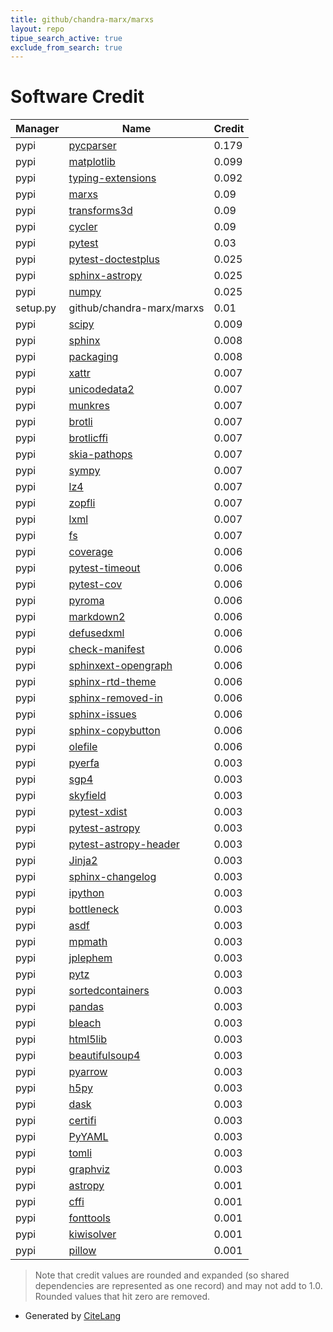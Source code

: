 ```yaml
---
title: github/chandra-marx/marxs
layout: repo
tipue_search_active: true
exclude_from_search: true
---
```

# Software Credit

|Manager|Name|Credit|
|-------|----|------|
|pypi|[pycparser](https://github.com/eliben/pycparser)|0.179|
|pypi|[matplotlib](https://matplotlib.org)|0.099|
|pypi|[typing-extensions](https://pypi.org/project/typing-extensions)|0.092|
|pypi|[marxs](http://marxs.readthedocs.io)|0.09|
|pypi|[transforms3d](http://github.com/matthew-brett/transforms3d)|0.09|
|pypi|[cycler](https://github.com/matplotlib/cycler)|0.09|
|pypi|[pytest](https://pypi.org/project/pytest)|0.03|
|pypi|[pytest-doctestplus](https://pypi.org/project/pytest-doctestplus)|0.025|
|pypi|[sphinx-astropy](https://pypi.org/project/sphinx-astropy)|0.025|
|pypi|[numpy](https://pypi.org/project/numpy)|0.025|
|setup.py|github/chandra-marx/marxs|0.01|
|pypi|[scipy](https://pypi.org/project/scipy)|0.009|
|pypi|[sphinx](https://pypi.org/project/sphinx)|0.008|
|pypi|[packaging](https://pypi.org/project/packaging)|0.008|
|pypi|[xattr](https://pypi.org/project/xattr)|0.007|
|pypi|[unicodedata2](https://pypi.org/project/unicodedata2)|0.007|
|pypi|[munkres](https://pypi.org/project/munkres)|0.007|
|pypi|[brotli](https://pypi.org/project/brotli)|0.007|
|pypi|[brotlicffi](https://pypi.org/project/brotlicffi)|0.007|
|pypi|[skia-pathops](https://pypi.org/project/skia-pathops)|0.007|
|pypi|[sympy](https://pypi.org/project/sympy)|0.007|
|pypi|[lz4](https://pypi.org/project/lz4)|0.007|
|pypi|[zopfli](https://pypi.org/project/zopfli)|0.007|
|pypi|[lxml](https://pypi.org/project/lxml)|0.007|
|pypi|[fs](https://pypi.org/project/fs)|0.007|
|pypi|[coverage](https://github.com/nedbat/coveragepy)|0.006|
|pypi|[pytest-timeout](https://pypi.org/project/pytest-timeout)|0.006|
|pypi|[pytest-cov](https://pypi.org/project/pytest-cov)|0.006|
|pypi|[pyroma](https://pypi.org/project/pyroma)|0.006|
|pypi|[markdown2](https://pypi.org/project/markdown2)|0.006|
|pypi|[defusedxml](https://pypi.org/project/defusedxml)|0.006|
|pypi|[check-manifest](https://pypi.org/project/check-manifest)|0.006|
|pypi|[sphinxext-opengraph](https://pypi.org/project/sphinxext-opengraph)|0.006|
|pypi|[sphinx-rtd-theme](https://pypi.org/project/sphinx-rtd-theme)|0.006|
|pypi|[sphinx-removed-in](https://pypi.org/project/sphinx-removed-in)|0.006|
|pypi|[sphinx-issues](https://pypi.org/project/sphinx-issues)|0.006|
|pypi|[sphinx-copybutton](https://pypi.org/project/sphinx-copybutton)|0.006|
|pypi|[olefile](https://pypi.org/project/olefile)|0.006|
|pypi|[pyerfa](https://github.com/liberfa/pyerfa)|0.003|
|pypi|[sgp4](https://github.com/brandon-rhodes/python-sgp4)|0.003|
|pypi|[skyfield](http://github.com/brandon-rhodes/python-skyfield/)|0.003|
|pypi|[pytest-xdist](https://github.com/pytest-dev/pytest-xdist)|0.003|
|pypi|[pytest-astropy](https://pypi.org/project/pytest-astropy)|0.003|
|pypi|[pytest-astropy-header](https://pypi.org/project/pytest-astropy-header)|0.003|
|pypi|[Jinja2](https://pypi.org/project/Jinja2)|0.003|
|pypi|[sphinx-changelog](https://pypi.org/project/sphinx-changelog)|0.003|
|pypi|[ipython](https://pypi.org/project/ipython)|0.003|
|pypi|[bottleneck](https://pypi.org/project/bottleneck)|0.003|
|pypi|[asdf](https://pypi.org/project/asdf)|0.003|
|pypi|[mpmath](https://pypi.org/project/mpmath)|0.003|
|pypi|[jplephem](https://pypi.org/project/jplephem)|0.003|
|pypi|[pytz](https://pypi.org/project/pytz)|0.003|
|pypi|[sortedcontainers](https://pypi.org/project/sortedcontainers)|0.003|
|pypi|[pandas](https://pypi.org/project/pandas)|0.003|
|pypi|[bleach](https://pypi.org/project/bleach)|0.003|
|pypi|[html5lib](https://pypi.org/project/html5lib)|0.003|
|pypi|[beautifulsoup4](https://pypi.org/project/beautifulsoup4)|0.003|
|pypi|[pyarrow](https://pypi.org/project/pyarrow)|0.003|
|pypi|[h5py](https://pypi.org/project/h5py)|0.003|
|pypi|[dask](https://pypi.org/project/dask)|0.003|
|pypi|[certifi](https://pypi.org/project/certifi)|0.003|
|pypi|[PyYAML](https://pypi.org/project/PyYAML)|0.003|
|pypi|[tomli](https://pypi.org/project/tomli)|0.003|
|pypi|[graphviz](https://pypi.org/project/graphviz)|0.003|
|pypi|[astropy](http://astropy.org)|0.001|
|pypi|[cffi](http://cffi.readthedocs.org)|0.001|
|pypi|[fonttools](http://github.com/fonttools/fonttools)|0.001|
|pypi|[kiwisolver](https://github.com/nucleic/kiwi)|0.001|
|pypi|[pillow](https://python-pillow.org)|0.001|


> Note that credit values are rounded and expanded (so shared dependencies are represented as one record) and may not add to 1.0. Rounded values that hit zero are removed.


- Generated by [CiteLang](https://github.com/vsoch/citelang)
